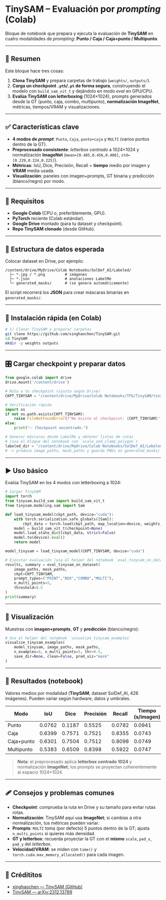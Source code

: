 # TinySAM – Evaluación por *prompting* (Colab)

Bloque de notebook que prepara y ejecuta la evaluación de **TinySAM** en cuatro modalidades de *prompting*: **Punto / Caja / Caja+punto / Multipunto**.

---

## 🧭 Resumen

Este bloque hace tres cosas:

1. **Clona TinySAM** y prepara carpetas de trabajo (`weights/`, `outputs/`).
2. **Carga un checkpoint `.pth`/`.pt` de forma segura**, construyendo el modelo con `build_sam_vit_t` y dejándolo en modo *eval* en GPU/CPU.
3. **Evalúa TinySAM con letterboxing** (1024×1024), prompts generados desde la GT (punto, caja, combo, multipunto), **normalización ImageNet**, métricas, tiempos/VRAM y visualizaciones.

---

## ✅ Características clave

* **4 modos de *prompt***: `Punto`, `Caja`, `punto+caja` y `MULTI` (varios puntos dentro de la GT).
* **Preprocesado consistente**: *letterbox centrado* a 1024×1024 y normalización **ImageNet** (`mean=[0.485,0.456,0.406]`, `std=[0.229,0.224,0.225]`).
* **Métricas**: IoU, Dice, Precisión, Recall + **tiempo** medio por imagen y **VRAM** media usada.
* **Visualización**: paneles con imagen+prompts, GT binaria y predicción (blanco/negro) por modo.

---

## 🔧 Requisitos

* **Google Colab** (CPU o, preferiblemente, GPU).
* **PyTorch** reciente (Colab estándar).
* **Google Drive** montado (para tu dataset y checkpoint).
* **Repo TinySAM clonado** (desde GitHub).

---

## 📁 Estructura de datos esperada

Colocar dataset en Drive, por ejemplo:

```
/content/drive/MyDrive/Colab Notebooks/SolDef_AI/Labeled/
  ├─ *.jpg / *.png         # imágenes
  ├─ *.json                # anotaciones LabelMe
  └─ generated_masks/      # (se genera automáticamente)
```

El script recorrerá los **JSON** para crear máscaras binarias en `generated_masks/`.

---

## 🚀 Instalación rápida (en Colab)

```bash
# 1) Clonar TinySAM y preparar carpetas
git clone https://github.com/xinghaochen/TinySAM.git
cd TinySAM
mkdir -p weights outputs
```

---

## 🎛️ Cargar checkpoint y preparar datos

```python
from google.colab import drive
drive.mount('/content/drive')

# Ruta a tu checkpoint (ajusta según Drive)
CKPT_TINYSAM = "/content/drive/MyDrive/Colab Notebooks/TFG/TinySAM/tinysam_42.3.pth"

# Verificación rápida
import os
if not os.path.exists(CKPT_TINYSAM):
    raise FileNotFoundError(f"No existe el checkpoint: {CKPT_TINYSAM}")
else:
    print("✅ Checkpoint encontrado.")

# Generar máscaras desde LabelMe y obtener listas de rutas
# (usa el bloque del notebook con `scale_and_clamp_polygon`)
labeled_dir = "/content/drive/MyDrive/Colab Notebooks/SolDef_AI/Labeled"
# -> produce image_paths, mask_paths y guarda PNGs en generated_masks/
```

---

## ▶️ Uso básico

Evalúa TinySAM en los 4 modos con letterboxing a 1024:

```python
# Cargar TinySAM
import torch
from tinysam.build_sam import build_sam_vit_t
from tinysam.modeling.sam import Sam

def load_tinysam_model(ckpt_path, device="cuda"):
    with torch.serialization.safe_globals([Sam]):
        ckpt_data = torch.load(ckpt_path, map_location=device, weights_only=True)
    model = build_sam_vit_t(checkpoint=None)
    model.load_state_dict(ckpt_data, strict=False)
    model.to(device).eval()
    return model

model_tinysam = load_tinysam_model(CKPT_TINYSAM, device="cuda")

# Ejecutar evaluación (usa el helper del notebook `eval_tinysam_on_dataset`)
results, summary = eval_tinysam_on_dataset(
    image_paths, mask_paths,
    ckpt=CKPT_TINYSAM,
    prompt_types=("POINT","BOX","COMBO","MULTI"),
    n_multi_points=5,
    threshold=0.5
)
print(summary)
```

---

## 👀 Visualización

Muestras con **imagen+prompts**, **GT** y **predicción** (blanco/negro):

```python
# Usa el helper del notebook `visualize_tinysam_examples`
visualize_tinysam_examples(
    model_tinysam, image_paths, mask_paths,
    n_examples=8, n_multi_points=5, thr=0.5,
    save_dir=None, clean=False, pred_viz="mask"
)
```

---

## 🧪 Resultados (notebook)

Valores medios por modalidad (**TinySAM**, dataset SolDef_AI, 428 imágenes). Pueden variar según hardware, datos y umbrales.

| Modo  | IoU    | Dice   | Precisión | Recall | Tiempo (s/imagen) | VRAM (MB) |
|------ | ------ | ------ | --------- | ------ | ----------------- | --------- |
| Punto | 0.0762 | 0.1187 | 0.5525    | 0.0782 | 0.0941            | 356.34    |
| Caja   | 0.6399 | 0.7571 | 0.7521    | 0.8355 | 0.0743            | 356.34    |
| Caja+punto | 0.6301 | 0.7504 | 0.7512    | 0.8098 | 0.0749            | 356.34    |
| Multipunto | 0.5383 | 0.6509 | 0.8398    | 0.5922 | 0.0747            | 356.34    |

> **Nota**: el preprocesado aplica **letterbox centrado 1024** y normalización **ImageNet**; los *prompts* se proyectan coherentemente al espacio 1024×1024.

---

## 🩹 Consejos y problemas comunes

* **Checkpoint**: comprueba la ruta en Drive y su tamaño para evitar rutas rotas.
* **Normalización**: TinySAM aquí usa **ImageNet**; si cambias a otra normalización, tus métricas pueden variar.
* **Prompts**: `MULTI` toma (por defecto) 5 puntos dentro de la GT; ajusta `n_multi_points` si quieres más densidad.
* **GT y letterbox**: recuerda proyectar la GT con el **mismo** `scale`, `pad_x`, `pad_y` del *letterbox*.
* **Velocidad/VRAM**: se miden con `time()` y `torch.cuda.max_memory_allocated()` para cada imagen.

---

## 📜 Crédititos

- [xinghaochen — TinySAM (GitHub)](https://github.com/xinghaochen/TinySAM)  
- [TinySAM — arXiv:2312.13789](https://arxiv.org/abs/2312.13789)
